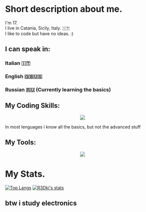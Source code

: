 # Short description about me.
I'm 17.
<br>I live in Catania, Sicily, Italy. 🇮🇹
<br>I like to code but have no ideas. :)
<br>

## I can speak in:
### Italian 🇮🇹
### English 🇬🇧🇺🇸
### Russian 🇷🇺 (Currently learning the basics)

## My Coding Skills:
<p align="center"><a href="https://r3dki.github.io"><img src="https://skillicons.dev/icons?i=rust,c,cpp,cs,dotnet,arduino,bash,html,css,js,java,kotlin,lua,py," /></a></p>
In most lenguages i know all the basics, but not the advanced stuff

## My Tools:
<p align="center"><a href="https://r3dki.github.io"><img src="https://skillicons.dev/icons?i=github,autocad,ps,pr,visualstudio,vscode,eclipse,idea," /></a></p>

# My Stats.
[![Top Langs](https://github-readme-stats.vercel.app/api/top-langs/?username=R3Dki&bg_color=40,ff00bf,ff112f,ff7a1e&title_color=fff&text_color=fff)](https://github.com/R3Dki)
[![R3Dki's stats](https://github-readme-stats.vercel.app/api?username=R3Dki&bg_color=40,ff00bf,ff112f,ff7a1e&title_color=fff&text_color=fff)](https://github.com/R3Dki)
## btw i study electronics
